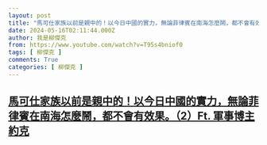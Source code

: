 ```yaml
---
layout: post
title: "馬可仕家族以前是親中的！以今日中國的實力，無論菲律賓在南海怎麼鬧，都不會有效果。（2）Ft. 軍事博主約克"
date: 2024-05-16T02:11:44.000Z
author: 我是柳傑克
from: https://www.youtube.com/watch?v=T95s4bniof0
tags: [ 柳傑克 ]
comments: True
categories: [ 柳傑克 ]
---
```

<!--1715825504000-->
[馬可仕家族以前是親中的！以今日中國的實力，無論菲律賓在南海怎麼鬧，都不會有效果。（2）Ft. 軍事博主約克](https://www.youtube.com/watch?v=T95s4bniof0)
------

<div>

</div>
